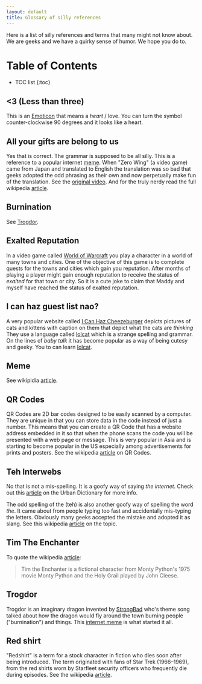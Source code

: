 ```yaml
--- 
layout: default
title: Glossary of silly references
--- 
```

Here is a list of silly references and terms that many might not know about. We
are geeks and we have a quirky sense of humor. We hope you do to.

# Table of Contents
* TOC list
{:toc}

## &lt;3 (Less than three)
This is an [Emoticon][emoticon] that means a _heart_ / love. You can turn the
symbol counter-clockwise 90 degrees and it looks like a heart.

## All your gifts are belong to us
Yes that is correct. The grammar is supposed to be all silly. This is a
reference to a popular internet [meme](#meme). When "Zero Wing" (a video game)
came from Japan and translated to English the translation was so bad that geeks
adopted the odd phrasing as their own and now perpetually make fun of the
translation. See the [original video][allbase]. And for the truly nerdy read
the full wikipedia [article][wikibase].

[allbase]: http://www.youtube.com/watch?v=8fvTxv46ano
[wikibase]: http://en.wikipedia.org/wiki/All_your_base

## Burnination
See [Trogdor](#trogdor).

## Exalted Reputation
In a video game called [World of Warcraft][wow] you play a character in a world
of many towns and cities. One of the objective of this game is to complete
quests for the towns and cities which gain you reputation. After months of
playing a player might gain enough reputation to receive the status of
_exalted_ for that town or city. So it is a cute joke to claim that Maddy and
myself have reached the status of exalted reputation.

[wow]: http://worldofwarcraft.com

## I can haz guest list nao?
A very popular website called [I Can Haz Cheezeburger](icanhazcheezeburger.com) depicts
pictures of cats and kittens with caption on them that depict what the cats are
_thinking_ They use a language called [lolcat][lolcat] which is a strange
spelling and grammar. On the lines of _baby talk_ it has become popular as a
way of being cutesy and geeky. You to can learn [lolcat](speaklolspeak.com).

[lolcat]: http://en.wikipedia.org/wiki/Lolcat

## Meme
See wikipidia [article](http://en.wikipedia.org/wiki/Meme).

## QR Codes
QR Codes are 2D bar codes designed to be easily scanned by a computer. They are
unique in that you can store data in the code instead of just a number. This
means that you can create a QR Code that has a website address embedded in it so
that when the phone scans the code you will be presented with a web page or
message. This is very popular in Asia and is starting to become popular in the
US especially among advertisements for prints and posters. See the
wikipedia [article][QR] on QR Codes.

[QR]: http://en.wikipedia.org/wiki/QR_code

## Teh Interwebs
No that is not a mis-spelling. It is a goofy way of saying _the internet_.
Check out this [article][interwebs] on the Urban Dictionary for more info.

The odd spelling of the (teh) is also another goofy way of spelling the word
_the_. It came about from people typing too fast and accidentally mis-typing
the letters. Obviously many geeks accepted the mistake and adopted it as slang.
See this wikipedia [article][teh] on the topic.

[interwebs]: www.urbandictionary.com/define.php?term=interwebs
[teh]: http://en.wikipedia.org/wiki/Teh

## Tim The Enchanter
To quote the wikipedia [article][tim]:
> Tim the Enchanter is a fictional character from Monty Python's 1975 movie
> Monty Python and the Holy Grail played by John Cleese.

[tim]: http://en.wikipedia.org/wiki/Tim_the_Enchanter

## Trogdor
Trogdor is an imaginary dragon invented by [StrongBad][SBAD] who's theme song
talked about how the dragon would fly around the town burning people
("burnination") and things. This [internet meme][trogdor] is what started it
all.

[SBAD]: http://en.wikipedia.org/wiki/Strong_Bad
[trogdor]: http://www.homestarrunner.com/sbemail58.html

## Red shirt
"Redshirt" is a term for a stock character in fiction who dies soon after being
introduced. The term originated with fans of Star Trek (1966–1969), from the
red shirts worn by Starfleet security officers who frequently die during
episodes. See the wikipedia [article][redshirt].

[redshirt]: http://en.wikipedia.org/wiki/Redshirt_(character)

[emoticon]: http://en.wikipedia.org/wiki/Emoticon
